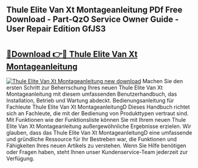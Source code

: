 ## Thule Elite Van Xt Montageanleitung PDf Free Download - Part-QzO Service Owner Guide - User Repair Edition GfJS3

# <h2><a href="http://df760o.blite.top/?on=Thule+Elite+Van+Xt+Montageanleitung">🔗Download 👉🔴 Thule Elite Van Xt Montageanleitung</a></h2>

[![Thule Elite Van Xt Montageanleitung new download](https://i.imgur.com/lujVjoI.png)](http://df760o.blite.top/?on=Thule+Elite+Van+Xt+Montageanleitung)
Machen Sie den ersten Schritt zur Beherrschung Ihres neuen Thule Elite Van Xt Montageanleitung mit diesem umfassenden Benutzerhandbuch, das Installation, Betrieb und Wartung abdeckt. Bedienungsanleitung für Fachleute Thule Elite Van Xt MontageanleitungD Dieses Handbuch richtet sich an Fachleute, die mit der Bedienung von Produkttypen vertraut sind. Mit Funktionen wie der Funktionsliste können Sie mit Ihrem neuen Thule Elite Van Xt Montageanleitung außergewöhnliche Ergebnisse erzielen. Wir glauben, dass das Thule Elite Van Xt MontageanleitungD eine umfassende und gründliche Ressource für Ihr Bestreben war, die Funktionen und Fähigkeiten Ihres neuen Artikels zu verstehen. Wenn Sie Hilfe benötigen oder Fragen haben, steht Ihnen unser Kundenservice-Team jederzeit zur Verfügung.
